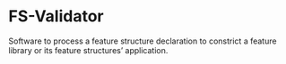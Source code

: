 # FS-Validator
Software to process a feature structure declaration to constrict a feature library or its feature structures’ application.
